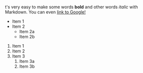 t's very easy to make some words **bold** and other words *italic* with Markdown. You can even [link to Google!](http://google.com)
* Item 1
* Item 2
  * Item 2a
  * Item 2b
1. Item 1
1. Item 2
1. Item 3
   1. Item 3a
   1. Item 3b
